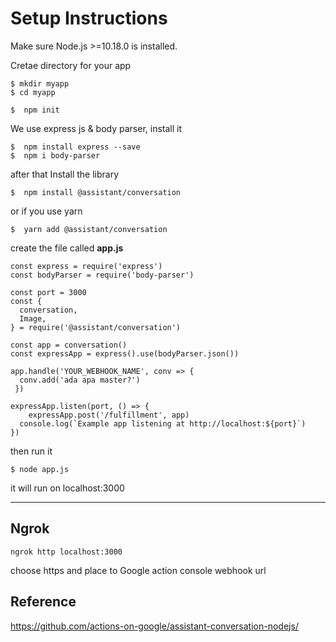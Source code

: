 # Setup Instructions

Make sure Node.js >=10.18.0 is installed.
<p>Cretae directory for your app</p>

```
$ mkdir myapp
$ cd myapp
```

```
$  npm init
```
<p>We use express js & body parser, install it</p>

```
$  npm install express --save
$  npm i body-parser
```
after that Install the library

```
$  npm install @assistant/conversation 
  ```
or if you use yarn
``` 
$  yarn add @assistant/conversation 
```

<p>create the file called <b>app.js</b></p>

```
const express = require('express')
const bodyParser = require('body-parser')

const port = 3000
const {
  conversation,
  Image,
} = require('@assistant/conversation')

const app = conversation()
const expressApp = express().use(bodyParser.json())

app.handle('YOUR_WEBHOOK_NAME', conv => {
  conv.add('ada apa master?')
 })

expressApp.listen(port, () => {
	expressApp.post('/fulfillment', app)
  console.log(`Example app listening at http://localhost:${port}`)
})
```

then run it
```
$ node app.js
```

it will run on localhost:3000
<hr>

## Ngrok

```
ngrok http localhost:3000
```
choose https and place to Google action console webhook url


## Reference
https://github.com/actions-on-google/assistant-conversation-nodejs/